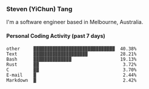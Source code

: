 ### Steven (YiChun) Tang

I'm a software engineer based in Melbourne, Australia.

#### Personal Coding Activity (past 7 days)
```
other     ▓▓▓▓▓▓▓▓▓▓▓▓▓▓▓▓▓▓▓▓▓▓▓▓▓▓▓▓▓▓  40.38%
Text      ▓▓▓▓▓▓▓▓▓▓▓▓▓▓▓▓▓▓▓▓            28.21%
Bash      ▓▓▓▓▓▓▓▓▓▓▓▓▓▓                  19.13%
Rust      ▓▓                               3.72%
C         ▓▓                               3.70%
E-mail    ▓                                2.44%
Markdown  ▓                                2.42%
```
